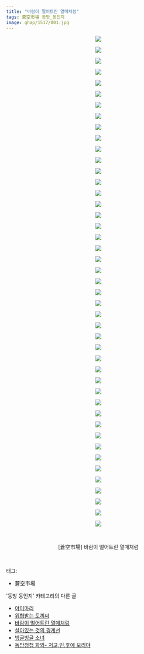 ```yaml
---
title: "바람이 떨어트린 열매처럼"
tags: 蒼空市場 동방_동인지
image: ghap/1517/001.jpg
---
```

<div class="article">
<p style="text-align: center; clear: none; float: none;"><img src="{{ site.nasurl }}/ghap/1517/001.jpg"/></p>
<p style="text-align: center; clear: none; float: none;"><img src="{{ site.nasurl }}/ghap/1517/002.jpg"/></p>
<p style="text-align: center; clear: none; float: none;"><img src="{{ site.nasurl }}/ghap/1517/003.jpg"/></p>
<p style="text-align: center; clear: none; float: none;"><img src="{{ site.nasurl }}/ghap/1517/004.jpg"/></p>
<p style="text-align: center; clear: none; float: none;"><img src="{{ site.nasurl }}/ghap/1517/005.jpg"/></p>
<p style="text-align: center; clear: none; float: none;"><img src="{{ site.nasurl }}/ghap/1517/006.jpg"/></p>
<p style="text-align: center; clear: none; float: none;"><img src="{{ site.nasurl }}/ghap/1517/007.jpg"/></p>
<p style="text-align: center; clear: none; float: none;"><img src="{{ site.nasurl }}/ghap/1517/008.jpg"/></p>
<p style="text-align: center; clear: none; float: none;"><img src="{{ site.nasurl }}/ghap/1517/009.jpg"/></p>
<p style="text-align: center; clear: none; float: none;"><img src="{{ site.nasurl }}/ghap/1517/010.jpg"/></p>
<p style="text-align: center; clear: none; float: none;"><img src="{{ site.nasurl }}/ghap/1517/011.jpg"/></p>
<p style="text-align: center; clear: none; float: none;"><img src="{{ site.nasurl }}/ghap/1517/012.jpg"/></p>
<p style="text-align: center; clear: none; float: none;"><img src="{{ site.nasurl }}/ghap/1517/013.jpg"/></p>
<p style="text-align: center; clear: none; float: none;"><img src="{{ site.nasurl }}/ghap/1517/014.jpg"/></p>
<p style="text-align: center; clear: none; float: none;"><img src="{{ site.nasurl }}/ghap/1517/015.jpg"/></p>
<p style="text-align: center; clear: none; float: none;"><img src="{{ site.nasurl }}/ghap/1517/016.jpg"/></p>
<p style="text-align: center; clear: none; float: none;"><img src="{{ site.nasurl }}/ghap/1517/017.jpg"/></p>
<p style="text-align: center; clear: none; float: none;"><img src="{{ site.nasurl }}/ghap/1517/018.jpg"/></p>
<p style="text-align: center; clear: none; float: none;"><img src="{{ site.nasurl }}/ghap/1517/019.jpg"/></p>
<p style="text-align: center; clear: none; float: none;"><img src="{{ site.nasurl }}/ghap/1517/020.jpg"/></p>
<p style="text-align: center; clear: none; float: none;"><img src="{{ site.nasurl }}/ghap/1517/021.jpg"/></p>
<p style="text-align: center; clear: none; float: none;"><img src="{{ site.nasurl }}/ghap/1517/022.jpg"/></p>
<p style="text-align: center; clear: none; float: none;"><img src="{{ site.nasurl }}/ghap/1517/023.jpg"/></p>
<p style="text-align: center; clear: none; float: none;"><img src="{{ site.nasurl }}/ghap/1517/024.jpg"/></p>
<p style="text-align: center; clear: none; float: none;"><img src="{{ site.nasurl }}/ghap/1517/025.jpg"/></p>
<p style="text-align: center; clear: none; float: none;"><img src="{{ site.nasurl }}/ghap/1517/026.jpg"/></p>
<p style="text-align: center; clear: none; float: none;"><img src="{{ site.nasurl }}/ghap/1517/027.jpg"/></p>
<p style="text-align: center; clear: none; float: none;"><img src="{{ site.nasurl }}/ghap/1517/028.jpg"/></p>
<p style="text-align: center; clear: none; float: none;"><img src="{{ site.nasurl }}/ghap/1517/029.jpg"/></p>
<p style="text-align: center; clear: none; float: none;"><img src="{{ site.nasurl }}/ghap/1517/030.jpg"/></p>
<p style="text-align: center; clear: none; float: none;"><img src="{{ site.nasurl }}/ghap/1517/031.jpg"/></p>
<p style="text-align: center; clear: none; float: none;"><img src="{{ site.nasurl }}/ghap/1517/032.jpg"/></p>
<p style="text-align: center; clear: none; float: none;"><img src="{{ site.nasurl }}/ghap/1517/033.jpg"/></p>
<p style="text-align: center; clear: none; float: none;"><img src="{{ site.nasurl }}/ghap/1517/034.jpg"/></p>
<p style="text-align: center; clear: none; float: none;"><img src="{{ site.nasurl }}/ghap/1517/035.jpg"/></p>
<p style="text-align: center; clear: none; float: none;"><img src="{{ site.nasurl }}/ghap/1517/036.jpg"/></p>
<p style="text-align: center; clear: none; float: none;"><img src="{{ site.nasurl }}/ghap/1517/037.jpg"/></p>
<p style="text-align: center; clear: none; float: none;"><img src="{{ site.nasurl }}/ghap/1517/038.jpg"/></p>
<p style="text-align: center; clear: none; float: none;"><img src="{{ site.nasurl }}/ghap/1517/039.jpg"/></p>
<p style="text-align: center; clear: none; float: none;"><img src="{{ site.nasurl }}/ghap/1517/040.jpg"/></p>
<p style="text-align: center; clear: none; float: none;"><img src="{{ site.nasurl }}/ghap/1517/041.jpg"/></p>
<p style="text-align: center; clear: none; float: none;"><img src="{{ site.nasurl }}/ghap/1517/042.jpg"/></p>
<p style="text-align: center; clear: none; float: none;"><img src="{{ site.nasurl }}/ghap/1517/043.jpg"/></p>
<p style="text-align: center; clear: none; float: none;"><img src="{{ site.nasurl }}/ghap/1517/044.jpg"/></p>
<p style="text-align: center; clear: none; float: none;"><img src="{{ site.nasurl }}/ghap/1517/045.jpg"/></p>
<p style="text-align: center; clear: none; float: none;"><br/></p>
<p style="text-align: center; clear: none; float: none;">[蒼空市場] 바람이 떨어트린 열매처럼</p>
<p><br/></p>
</div><div class="tagTrail">
<p>태그: </p>
<ul>
<li>蒼空市場</li>
</ul>
</div><div class="another">
<p>'동방 동인지' 카테고리의 다른 글</p>
<ul>
<li><a href="/2016-08-12-ghap_1520">야미마리</a></li>
<li><a href="/2016-08-12-ghap_1519">위협받는 토끼씨</a></li>
<li><a href="/2016-08-12-ghap_1517">바람이 떨어트린 열매처럼</a></li>
<li><a href="/2016-08-12-ghap_1516">살아있는 것의 경계선</a></li>
<li><a href="/2016-08-12-ghap_1515">빙글빙글 소녀</a></li>
<li><a href="/2016-08-12-ghap_1514">동방청첩 화외- 저고,인,후에 모리야</a></li>
</ul>
</div><div class="cb_module cb_fluid">
<div class="cb_wrt cb_profile">
</div><!-- commentList close -->
</div>
<br/>
<p id="refer"></p>
<br/>
